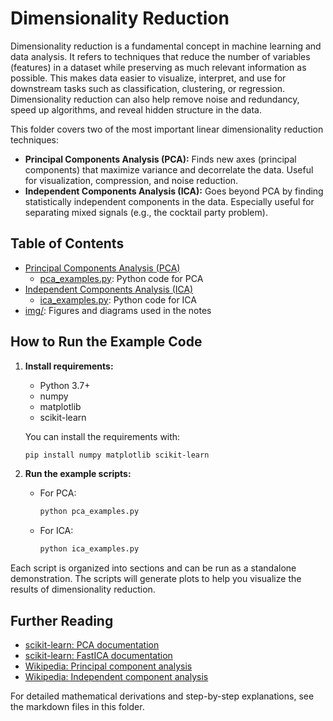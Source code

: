 # Dimensionality Reduction

Dimensionality reduction is a fundamental concept in machine learning and data analysis. It refers to techniques that reduce the number of variables (features) in a dataset while preserving as much relevant information as possible. This makes data easier to visualize, interpret, and use for downstream tasks such as classification, clustering, or regression. Dimensionality reduction can also help remove noise and redundancy, speed up algorithms, and reveal hidden structure in the data.

This folder covers two of the most important linear dimensionality reduction techniques:

- **Principal Components Analysis (PCA):** Finds new axes (principal components) that maximize variance and decorrelate the data. Useful for visualization, compression, and noise reduction.
- **Independent Components Analysis (ICA):** Goes beyond PCA by finding statistically independent components in the data. Especially useful for separating mixed signals (e.g., the cocktail party problem).

## Table of Contents

- [Principal Components Analysis (PCA)](01_pca.md)
  - [pca_examples.py](pca_examples.py): Python code for PCA
- [Independent Components Analysis (ICA)](02_ica.md)
  - [ica_examples.py](ica_examples.py): Python code for ICA
- [img/](img/): Figures and diagrams used in the notes

## How to Run the Example Code

1. **Install requirements:**
   - Python 3.7+
   - numpy
   - matplotlib
   - scikit-learn
   
   You can install the requirements with:
   ```bash
   pip install numpy matplotlib scikit-learn
   ```

2. **Run the example scripts:**
   - For PCA:
     ```bash
     python pca_examples.py
     ```
   - For ICA:
     ```bash
     python ica_examples.py
     ```

Each script is organized into sections and can be run as a standalone demonstration. The scripts will generate plots to help you visualize the results of dimensionality reduction.

## Further Reading

- [scikit-learn: PCA documentation](https://scikit-learn.org/stable/modules/generated/sklearn.decomposition.PCA.html)
- [scikit-learn: FastICA documentation](https://scikit-learn.org/stable/modules/generated/sklearn.decomposition.FastICA.html)
- [Wikipedia: Principal component analysis](https://en.wikipedia.org/wiki/Principal_component_analysis)
- [Wikipedia: Independent component analysis](https://en.wikipedia.org/wiki/Independent_component_analysis)

For detailed mathematical derivations and step-by-step explanations, see the markdown files in this folder. 
